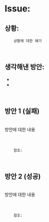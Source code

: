 <!-- 
author: Dailyscat
purpose: issue arrange
rules:
 (1) 헤더와 문단사이 
    <br/>
    <br/>
 (2) 코드가 작성되는 부분은 >로 정리
 (3) 참조는 해당 내용 바로 아래 
    <br/>
    <br/>
 (4) 명령어는 bold
 (5) 방안은 ## 안의 과정은 ###
-->

# Issue: 

## 상황:

        상황에 대한 얘기

<br/>

## 생각해낸 방안:
+
+


<br/>

## 방안 1 (실패)
<br/>
  방안에 대한 내용
<br/>
<br/>
<br/>

        참조:
        
<br/>

## 방안 2 (성공)
<br/>
  방안에 대한 내용
<br/>
<br/>
<br/>

        참조:

<br/>

